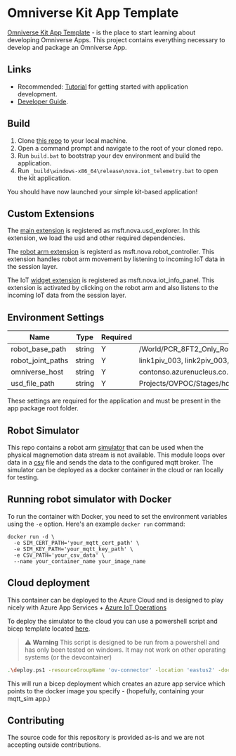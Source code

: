 # Omniverse Kit App Template
 
[Omniverse Kit App Template](https://github.com/NVIDIA-Omniverse/kit-app-template) - is the place to start learning about developing Omniverse Apps.
This project contains everything necessary to develop and package an Omniverse App.
 
## Links
 
* Recommended: [Tutorial](https://docs.omniverse.nvidia.com/kit/docs/kit-app-template) for
getting started with application development.
* [Developer Guide](https://docs.omniverse.nvidia.com/dev-guide/latest/index.html).
 
## Build
 
1. Clone [this repo](https://github.com/andballard/iot-samples) to your local machine.
2. Open a command prompt and navigate to the root of your cloned repo.
3. Run `build.bat` to bootstrap your dev environment and build the application.
4. Run `_build\windows-x86_64\release\nova.iot_telemetry.bat` to open the kit application.
 
You should have now launched your simple kit-based application!
 
## Custom Extensions
The [main extension](./src/kit-app-template/source/extensions/msft.nova.usd_explorer/) is registered as msft.nova.usd_explorer. In this extension, we load the usd and other required dependencies.
 
The [robot arm extension](./src/kit-app-template/source/extensions/msft.nova.robot_controller/) is registerd as msft.nova.robot_controller. This extension handles robot arm movement by listening to incoming IoT data in the session layer.
 
The IoT [widget extension](./src/kit-app-template/source/extensions/msft.nova.iot_info_panel/) is registered as msft.nova.iot_info_panel. This extension is activated by clicking on the robot arm and also listens to the incoming IoT data from the session layer.
 
## Environment Settings
Name | Type | Required | Example
--- | --- | --- | --- |
robot_base_path | string | Y | /World/PCR_8FT2_Only_Robot/khi_rs007n_vac_UNIT1/world_003/base_link_003 |
robot_joint_paths | string | Y | link1piv_003, link2piv_003, link3piv_003 |
omniverse_host | string | Y | contonso.azurenucleus.co.uk |
usd_file_path | string | Y | Projects/OVPOC/Stages/houston_facility_donut.usdk |

These settings are required for the application and must be present in the app package root folder.
 
## Robot Simulator
 
This repo contains a robot arm [simulator](./src/kit-app-template/source/mqtt_sim/) that can be used when the physical magnemotion data stream is not available. This module loops over data in a [csv](./src/kit-app-template/source/mqtt_sim/pos.csv) file and sends the data to the configured mqtt broker. The simulator can be deployed as a docker container in the cloud or ran locally for testing.
 
## Running robot simulator with Docker
 
To run the container with Docker, you need to set the environment variables using the `-e` option. Here's an example `docker run` command:
 
```shell
docker run -d \
  -e SIM_CERT_PATH='your_mqtt_cert_path' \
  -e SIM_KEY_PATH='your_mqtt_key_path' \
  -e CSV_PATH='your_csv_data' \
  --name your_container_name your_image_name
  ```
 
## Cloud deployment
 
This container can be deployed to the Azure Cloud and is designed to play nicely with Azure App Services + [Azure IoT Operations](https://learn.microsoft.com/en-us/azure/iot-operations/get-started/overview-iot-operations)
 
To deploy the simulator to the cloud you can use a powershell script and bicep template located [here](./src/kit-app-template/source/mqtt_sim/cloud/deploy.ps1).
 
> ⚠️ **Warning** This script is designed to be run from a powershell and has only been tested on windows. It may not work on other operating systems (or the devcontainer)
 
 
```bash
.\deploy.ps1 -resourceGroupName 'ov-connector' -location 'eastus2' -dockerImageName 'acrsimplant.azurecr.io/mag_mqtt_sim:1.0.4' -sim_cert_path 'your-cert-path' -sim_key_path 'your-key-path' -csv_path 'your-csv-path' -docker_registry_password  'YourAcrPassword'  -docker_registry_server_url 'acrsimplant.azurecr.io' -docker_registry_username 'acrsimplant'
```
 
This will run a bicep deployment which creates an azure app service which points to the docker image you specify - (hopefully, containing your mqtt_sim app.)
 
## Contributing
The source code for this repository is provided as-is and we are not accepting outside contributions.